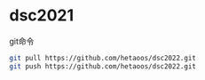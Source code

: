 # dsc2021

git命令

```bash
git pull https://github.com/hetaoos/dsc2022.git
git push https://github.com/hetaoos/dsc2022.git
```


